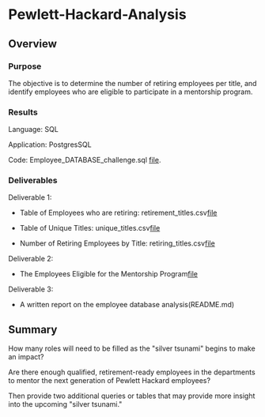 # Pewlett-Hackard-Analysis

## Overview

### Purpose
The objective is to determine the number of retiring employees per title, 
and identify employees who are eligible to participate in a mentorship program. 

### Results

Language: SQL

Application: PostgresSQL

Code: Employee_DATABASE_challenge.sql [file](/Queries/Employee_DATABASE_challenge_.sql).

### Deliverables
Deliverable 1: 

- Table of Employees who are retiring: retirement_titles.csv[file](retirement_titles.csv)

- Table of Unique Titles: unique_titles.csv[file](unique_titles.csv)

- Number of Retiring Employees by Title: retiring_titles.csv[file](retiring_titles.csv)

Deliverable 2: 

- The Employees Eligible for the Mentorship Program[file](mentorship_eligibilty.csv)

Deliverable 3: 

- A written report on the employee database analysis(README.md)

## Summary

How many roles will need to be filled as the "silver tsunami" begins to make an impact?


Are there enough qualified, retirement-ready employees in the departments to mentor the next generation of Pewlett Hackard employees?


Then provide two additional queries or tables that may provide more insight into the upcoming "silver tsunami."
